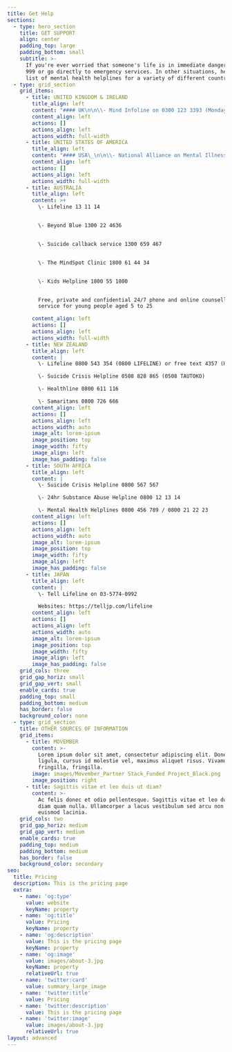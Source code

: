 ```yaml
---
title: Get Help
sections:
  - type: hero_section
    title: GET SUPPORT
    align: center
    padding_top: large
    padding_bottom: small
    subtitle: >-
      If you're ever worried that someone's life is in immediate danger, call
      999 or go directly to emergency services. In other situations, here is a
      list of mental health helplines for a variety of different countries.
  - type: grid_section
    grid_items:
      - title: UNITED KINGDOM & IRELAND
        title_align: left
        content: "#### UK\n\n\\- Mind Infoline on 0300 123 3393 (Monday to Friday, 9am to 6pm)\n\nFor advice and support on a wide range of mental health problems.\n\n\\- Samaritans free at any time, on 116 123\n\nFor people experiencing suicidal thoughts.\n\n#### IRELAND\n\n\\- Connect counselling Helpline: 1800 477 477\n\nWebsite: https://connectcounselling.ie/\n\n\\- Samaritans: FreePhone 116123\_\n"
        content_align: left
        actions: []
        actions_align: left
        actions_width: full-width
      - title: UNITED STATES OF AMERICA
        title_align: left
        content: "#### USA\_\n\n\\- National Alliance on Mental Illness (NAMI) hotline 1-800-950-NAMI (6264) or info@nami.org\n\n\\- Crisis Text Line – Text NAMI to 741-741\n\nConnect with a trained crisis counsellor to receive free, 24/7 crisis support via text message.\n\n\\- National Suicide Prevention Lifeline – Call 800-273-TALK (8255)\n\nIf you or someone you know is in crisis—whether they are considering suicide or not—please call the toll-free Lifeline at 800-273-TALK (8255) to speak with a trained crisis counsellor 24/7.\n"
        content_align: left
        actions: []
        actions_align: left
        actions_width: full-width
      - title: AUSTRALIA
        title_align: left
        content: >+
          \- Lifeline 13 11 14


          \- Beyond Blue 1300 22 4636


          \- Suicide callback service 1300 659 467


          \- The MindSpot Clinic 1800 61 44 34


          \- Kids Helpline 1800 55 1800


          Free, private and confidential 24/7 phone and online counselling
          service for young people aged 5 to 25

        content_align: left
        actions: []
        actions_align: left
        actions_width: full-width
      - title: NEW ZEALAND
        title_align: left
        content: |
          \- Lifeline 0800 543 354 (0800 LIFELINE) or free text 4357 (HELP)

          \- Suicide Crisis Helpline 0508 828 865 (0508 TAUTOKO)

          \- Healthline 0800 611 116

          \- Samaritans 0800 726 666
        content_align: left
        actions: []
        actions_align: left
        actions_width: auto
        image_alt: lorem-ipsum
        image_position: top
        image_width: fifty
        image_align: left
        image_has_padding: false
      - title: SOUTH AFRICA
        title_align: left
        content: |
          \- Suicide Crisis Helpline 0800 567 567

          \- 24hr Substance Abuse Helpline 0800 12 13 14

          \- Mental Health Helplines 0800 456 789 / 0800 21 22 23
        content_align: left
        actions: []
        actions_align: left
        actions_width: auto
        image_alt: lorem-ipsum
        image_position: top
        image_width: fifty
        image_align: left
        image_has_padding: false
      - title: JAPAN
        title_align: left
        content: |
          \- Tell Lifeline on 03-5774-0992

          Websites: https://telljp.com/lifeline
        content_align: left
        actions: []
        actions_align: left
        actions_width: auto
        image_alt: lorem-ipsum
        image_position: top
        image_width: fifty
        image_align: left
        image_has_padding: false
    grid_cols: three
    grid_gap_horiz: small
    grid_gap_vert: small
    enable_cards: true
    padding_top: small
    padding_bottom: medium
    has_border: false
    background_color: none
  - type: grid_section
    title: OTHER SOURCES OF INFORMATION
    grid_items:
      - title: MOVEMBER
        content: >-
          Lorem ipsum dolor sit amet, consectetur adipiscing elit. Donec nisl
          ligula, cursus id molestie vel, maximus aliquet risus. Vivamus in nibh
          fringilla, fringilla.
        image: images/Movember_Partner Stack_Funded Project_Black.png
        image_position: right
      - title: Sagittis vitae et leo duis ut diam?
        content: >-
          Ac felis donec et odio pellentesque. Sagittis vitae et leo duis ut
          diam quam nulla. Ullamcorper a lacus vestibulum sed arcu non odio
          euismod lacinia.
    grid_cols: two
    grid_gap_horiz: medium
    grid_gap_vert: medium
    enable_cards: true
    padding_top: medium
    padding_bottom: medium
    has_border: false
    background_color: secondary
seo:
  title: Pricing
  description: This is the pricing page
  extra:
    - name: 'og:type'
      value: website
      keyName: property
    - name: 'og:title'
      value: Pricing
      keyName: property
    - name: 'og:description'
      value: This is the pricing page
      keyName: property
    - name: 'og:image'
      value: images/about-3.jpg
      keyName: property
      relativeUrl: true
    - name: 'twitter:card'
      value: summary_large_image
    - name: 'twitter:title'
      value: Pricing
    - name: 'twitter:description'
      value: This is the pricing page
    - name: 'twitter:image'
      value: images/about-3.jpg
      relativeUrl: true
layout: advanced
---
```

